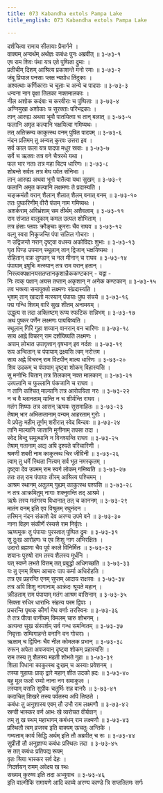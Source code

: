 ```yaml
---
title: 073 Kabandha extols Pampa Lake
title_english: 073 Kabandha extols Pampa Lake

---
```

दर्शयित्वा रामाय सीतायाः प्रैमार्गने ।  
वाक्यम् अन्वर्थम् अर्थज्ञः कबंधः पुनः अब्रवीत् ॥ ३-७३-१  
एष राम शिवः पंथा यत्र एते पुष्पिता द्रुमाः ।  
प्रतीचीम् दिशम् आश्रित्य प्रकाशन्ते मनो रमाः ॥ ३-७३-२  
जंबू प्रियाल पनसाः प्लक्ष न्यग्रोध तिंदुकाः ।  
अश्वत्थाः कर्णिकाराः च चूताः च अन्ये च पादपाः ॥ ३-७३-३  
धन्वना नाग वृक्षा तिलका नक्तमालकाः ।  
नील अशोक कदंबाः च करवीराः च पुष्पिताः ॥ ३-७३-४  
अग्निमुखा अशोकाः च सुरक्ताः परिभद्रकाः ।  
तान् आरुह्य अथवा भूमौ पातयित्वा च तान् बलात् ॥ ३-७३-५  
फलानि अमृत कल्पानि भक्षयित्वा गमिष्यथः ।  
तत् अतिक्रम्य काकुत्स्थ वनम् पुषित पादपम् ॥ ३-७३-६  
नंदन प्रतिमम् तु अन्यत् कुरवः उत्तरा इव ।  
सर्व काल फला यत्र पादपा मधुर स्रवाः ॥ ३-७३-७  
सर्वे च ऋतवः तत्र वने चैत्ररथे यथा ।  
फल भार नताः तत्र महा विटप धारिणः ॥ ३-७३-८  
शोबन्ते सर्वतः तत्र मेघ पर्वत संनिभाः ।  
तान् आरुह्य अथवा भूमौ पातैत्वा यथा सुखम् ॥ ३-७३-९  
फलानि अमृत कल्पानि लक्षमणः ते प्रदास्यति ।  
चङ्क्रमंतौ वरान् शैलान् शैलात् शैलम् वनात् वनम् ॥ ३-७३-१०  
ततः पुष्करिणीम् वीरौ पंपाम् नाम गमिष्यथः ।  
अशर्कराम् अविभ्रंशाम् सम तीर्थम् अशैवलाम् ॥ ३-७३-११  
राम संजात वालूकाम् कमल उत्पल शोभिताम् ।  
तत्र हंसाः प्लवाः क्रौङ्चाः कुरराः चैव राघव ॥ ३-७३-१२  
वल्गु स्वरा निकूजन्ति पंपा सलिल गोचराः ।  
न उद्विजन्ते नरान् दृष्ट्वा वधस्य अकोविदाः शुभाः ॥ ३-७३-१३  
घृत पिण्ड उपमान् स्थूलान् तान् द्विजान् भक्षयिष्यथः ।  
रोहितान् वक्र तुण्डान् च नल मीनान् च राघव ॥ ३-७३-१४  
पंपायाम् इषुभिः मत्स्यान् तत्र राम वरान् हतान् ।  
निस्त्वक्पक्षानयसतप्तानकृशान्नैककण्टकान् - यद्वा -  
निः त्वक् पक्षान् अयस तप्तान् अकृशान् न अनेक कण्टकान् ॥ ३-७३-१५  
तव भक्त्या समायुक्तो लक्ष्मणः संप्रदास्यति ।  
भृशम् तान् खादतो मत्स्यान् पंपायाः पुष्प संचये ॥ ३-७३-१६  
पद्म गन्धि शिवम् वारि सुख शीतम् अनामयम् ।  
उद्धृत्य स तदा अक्लिष्टम् रूप्य स्फटिक सन्निभम् ॥ ३-७३-१७  
अथ पुष्कर पर्णेन लक्ष्मणः पाययिष्यति ।  
स्थूलान् गिरि गुहा शय्यान् वानरान् वन चारिणः ॥ ३-७३-१८  
साय आह्ने विचरन् राम दर्शयिष्यति लक्ष्मणः ।  
अपाम् लोभात उपावृत्तान् वृषभान् इव नर्दतः ॥ ३-७३-१९  
रूप अन्वितान् च पंपायाम् द्रक्ष्यसि त्वम् नरोत्तम ।  
साय अह्ने विचरन् राम विटपीन् माल्य धारिणः ॥ ३-७३-२०  
शिव उदकम् च पंपायाम् दृष्ट्वा शोकम् विहास्यसि ।  
सु मनोभिः चितान् तत्र तिलकान् नक्त मालकान् ॥ ३-७३-२१  
उत्पलानि च फुल्लानि पंकजानि च राघव ।  
न तानि कश्चित् माल्यानि तत्र आरोपयिता नरः ॥ ३-७३-२२  
न च वै म्लानताम् यान्ति न च शीर्यन्ति राघव ।  
मतंग शिष्याः तत्र आसन् ऋषयः सुसमाहितः ॥ ३-७३-२३  
तेषाम् भार अभितप्तानाम् वन्यम् आहरताम् गुरोः ।  
ये प्रपेतुः महीम् तूर्णम् शरीरात् स्वेद बिन्दवः ॥ ३-७३-२४  
तानि माल्यानि जातानि मुनीनाम् तपसा तदा ।  
स्वेद बिन्दु समुत्थानि न विनश्यन्ति राघव ॥ ३-७३-२५  
तेषाम् गतानाम् अद्य अपि दृश्यते परिचारिणी ।  
श्रमणी शबरी नाम काकुत्स्थ चिर जीविनी ॥ ३-७३-२६  
त्वाम् तु धर्मे स्थिता नित्यम् सर्व भूत नमस्कृतम् ।  
दृष्ट्वा देव उपमम् राम स्वर्ग लोकम् गमिष्यति ॥ ३-७३-२७  
ततः तत् राम पंपायाः तीरम् आश्रित्य पश्चिमम् ।  
आश्रम स्थानम् अतुलम् गुह्यम् काकुत्स्थ पश्यसि ॥ ३-७३-२८  
न तत्र आक्रमितुम् नागाः शक्नुवन्ति तद् आश्रमे ।  
ऋषेः तस्य मतंगस्य विधानात् तत् च काननम् ॥ ३-७३-२९  
मातंग वनम् इति एव विश्रुतम् रघुनंदन ।  
तस्मिन् नंदन संकाशे देव अरण्य उपमे वने ॥ ३-७३-३०  
नाना विहग संकीर्णे रंस्यसे राम निर्वृतः ।  
ऋष्यमूकः तु पंपायाः पुरस्तात् पुष्पित द्रुमः ॥ ३-७३-३१  
सु दुःख आरोहणः च एव शिशु नाग अभिरक्षितः ।  
उदारो ब्रह्मणा चैव पूर्व काले विनिर्मितः ॥ ३-७३-३२  
शयानः पुरुषो राम तस्य शैलस्य मूर्धनि ।  
यत् स्वप्ने लभते वित्तम् तत् प्रबुद्धो अधिगच्छति ॥ ३-७३-३३  
यः तु एनम् विषम आचारः पाप कर्मा अधिरोहति ।  
तत्र एव प्रहरन्ति एनम् सुप्तम् आदाय राक्षसाः ॥ ३-७३-३४  
तत्र अपि शिशु नागानाम् आक्रंदः श्रूयते महान् ।  
क्रीडताम् राम पंपायाम् मतंग आश्रम वासिनाम् ॥ ३-७३-३५  
सिक्ता रुधिर धाराभिः संहत्य परम द्विपाः ।  
प्रचरन्ति पृथक् कीर्णा मेघ वर्णाः तरस्विनः ॥ ३-७३-३६  
ते तत्र पीत्वा पानीयम् विमलम् चारु शोभनम् ।  
अत्यन्त सुख संस्पर्शम् सर्व गन्ध समन्वितम् ॥ ३-७३-३७  
निवृत्ताः सम्विगाहन्ते वनानि वन गोचराः ।  
ऋक्षाम् च द्विपिनः चैव नील कोमलक प्रभान् ॥ ३-७३-३८  
रुरून् अपेता अपजयान् दृष्ट्वा शोकम् प्रहास्यसि ।  
राम तस्य तु शैलस्य महती शोभते गुहा ॥ ३-७३-३९  
शिला पिधाना काकुत्स्थ दुःखम् च अस्याः प्रवेशनम् ।  
तस्या गुहायाः प्राक् द्वारे महान् शीत उदको ह्रदः ॥ ३-७३-४०  
बहु मूल फलो रम्यो नाना नग समाकुलः ।  
तस्याम् वसति सुग्रीवः चतुर्भिः सह वानरैः ॥ ३-७३-४१  
कदाचित् शिखरे तस्य पर्वतस्य अपि तिष्ठते ।  
कबंधः तु अनुशास्य एवम् तौ उभौ राम लक्ष्मणौ ॥ ३-७३-४२  
स्रग्वी भास्कर वर्ण आभः खे व्यरोचत वीर्यवान् ।  
तम् तु ख स्थम् महाभागम् कबंधम् राम लक्ष्मणौ ॥ ३-७३-४३  
प्रस्थितौ त्वम् व्रजस्व इति वाक्यम् ऊचतुः अन्तिके ।  
गम्यताम् कार्य सिद्धि अर्थम् इति तौ अब्रवीत् च सः ॥ ३-७३-४४  
सुप्रीतौ तौ अनुज्ञाप्य कबंधः प्रस्थितः तदा ॥ ३-७३-४५  
स तत् कबंधः प्रतिपद्य रूपम्  
वृतः श्रिया भास्कर सर्व देहः ।  
निदर्शयन् रामम् अवेक्ष्य ख स्थः  
सख्यम् कुरुष्व इति तदा अभ्युवाच ॥ ३-७३-४६  
इति वाल्मीकि रामायणे आदि काव्ये अरण्य काण्डे त्रि सप्ततितमः सर्गः
